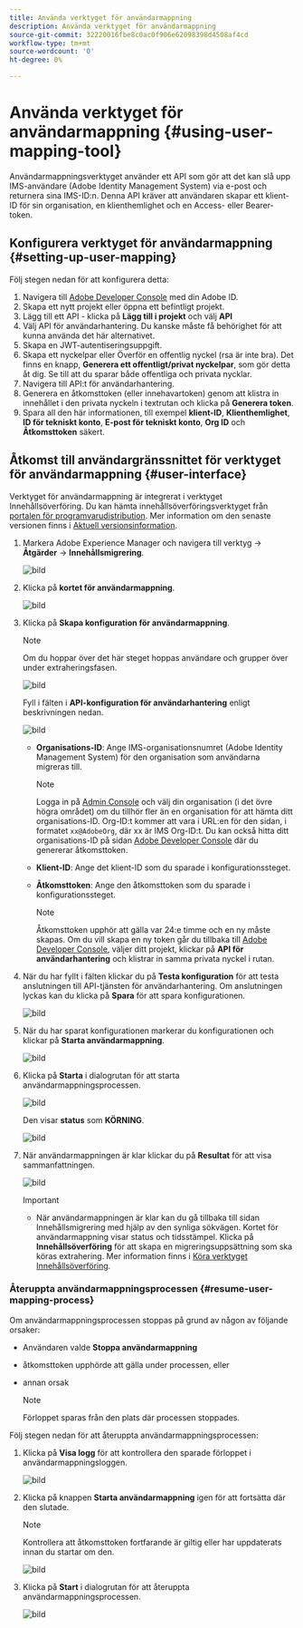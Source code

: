 ```yaml
---
title: Använda verktyget för användarmappning
description: Använda verktyget för användarmappning
source-git-commit: 32220016fbe8c0ac0f906e62098398d4508af4cd
workflow-type: tm+mt
source-wordcount: '0'
ht-degree: 0%

---
```



# Använda verktyget för användarmappning {#using-user-mapping-tool}

Användarmappningsverktyget använder ett API som gör att det kan slå upp IMS-användare (Adobe Identity Management System) via e-post och returnera sina IMS-ID:n. Denna API kräver att användaren skapar ett klient-ID för sin organisation, en klienthemlighet och en Access- eller Bearer-token.

## Konfigurera verktyget för användarmappning {#setting-up-user-mapping}

Följ stegen nedan för att konfigurera detta:

1. Navigera till [Adobe Developer Console](https://console.adobe.io) med din Adobe ID.
1. Skapa ett nytt projekt eller öppna ett befintligt projekt.
1. Lägg till ett API - klicka på **Lägg till i projekt** och välj **API**
1. Välj API för användarhantering.  Du kanske måste få behörighet för att kunna använda det här alternativet.
1. Skapa en JWT-autentiseringsuppgift.
1. Skapa ett nyckelpar eller Överför en offentlig nyckel (rsa är inte bra).  Det finns en knapp, **Generera ett offentligt/privat nyckelpar**, som gör detta åt dig.  Se till att du sparar både offentliga och privata nycklar.
1. Navigera till API:t för användarhantering.
1. Generera en åtkomsttoken (eller innehavartoken) genom att klistra in innehållet i den privata nyckeln i textrutan och klicka på **Generera token**.
1. Spara all den här informationen, till exempel **klient-ID**, **Klienthemlighet**, **ID för tekniskt konto**, **E-post för tekniskt konto**, **Org ID** och **Åtkomsttoken** säkert.

## Åtkomst till användargränssnittet för verktyget för användarmappning {#user-interface}

Verktyget för användarmappning är integrerat i verktyget Innehållsöverföring. Du kan hämta innehållsöverföringsverktyget från [portalen för programvarudistribution](https://experience.adobe.com/#/downloads/content/software-distribution/en/aemcloud.html). Mer information om den senaste versionen finns i [Aktuell versionsinformation](/help/release-notes/release-notes-cloud/release-notes-current.md).

1. Markera Adobe Experience Manager och navigera till verktyg -> **Åtgärder** -> **Innehållsmigrering**.

   ![bild](/help/move-to-cloud-service/content-transfer-tool/assets-user-mapping/user-mapping-access1.png)

1. Klicka på **kortet för användarmappning**.

   ![bild](/help/move-to-cloud-service/content-transfer-tool/assets-user-mapping/user-mapping-access2.png)

1. Klicka på **Skapa konfiguration för användarmappning**.

   >[!NOTE]
   >Om du hoppar över det här steget hoppas användare och grupper över under extraheringsfasen.

   ![bild](/help/move-to-cloud-service/content-transfer-tool/assets-user-mapping/user-mapping-access5.png)

   Fyll i fälten i **API-konfiguration för användarhantering** enligt beskrivningen nedan.

   ![bild](/help/move-to-cloud-service/content-transfer-tool/assets-user-mapping/user-mapping-access3.png)


   * **Organisations-ID**: Ange IMS-organisationsnumret (Adobe Identity Management System) för den organisation som användarna migreras till.

      >[!NOTE]
      >Logga in på [Admin Console](https://adminconsole.adobe.com/) och välj din organisation (i det övre högra området) om du tillhör fler än en organisation för att hämta ditt organisations-ID. Org-ID:t kommer att vara i URL:en för den sidan, i formatet `xx@AdobeOrg`, där xx är IMS Org-ID:t.  Du kan också hitta ditt organisations-ID på sidan [Adobe Developer Console](https://console.adobe.io) där du genererar åtkomsttoken.

   * **Klient-ID**: Ange det klient-ID som du sparade i konfigurationssteget.

   * **Åtkomsttoken**: Ange den åtkomsttoken som du sparade i konfigurationssteget.

      >[!NOTE]
      >Åtkomsttoken upphör att gälla var 24:e timme och en ny måste skapas. Om du vill skapa en ny token går du tillbaka till [Adobe Developer Console](https://console.adobe.io), väljer ditt projekt, klickar på **API för användarhantering** och klistrar in samma privata nyckel i rutan.

1. När du har fyllt i fälten klickar du på **Testa konfiguration** för att testa anslutningen till API-tjänsten för användarhantering. Om anslutningen lyckas kan du klicka på **Spara** för att spara konfigurationen.

   ![bild](/help/move-to-cloud-service/content-transfer-tool/assets-user-mapping/user-mapping-access4.png)

1. När du har sparat konfigurationen markerar du konfigurationen och klickar på **Starta användarmappning**.

   ![bild](/help/move-to-cloud-service/content-transfer-tool/assets-user-mapping/user-mapping-landing4.png)

1. Klicka på **Starta** i dialogrutan för att starta användarmappningsprocessen.

   ![bild](/help/move-to-cloud-service/content-transfer-tool/assets-user-mapping/resume-user-mapping3.png)

   Den visar **status** som **KÖRNING**.

   ![bild](/help/move-to-cloud-service/content-transfer-tool/assets-user-mapping/user-mapping-start1.png)


1. När användarmappningen är klar klickar du på **Resultat** för att visa sammanfattningen.

   ![bild](/help/move-to-cloud-service/content-transfer-tool/assets-user-mapping/user-mapping-landing5.png)

   >[!IMPORTANT]
   >* När användarmappningen är klar kan du gå tillbaka till sidan Innehållsmigrering med hjälp av den synliga sökvägen. Kortet för användarmappning visar status och tidsstämpel. Klicka på **Innehållsöverföring** för att skapa en migreringsuppsättning som ska köras extrahering. Mer information finns i [Köra verktyget Innehållsöverföring](https://experienceleague.adobe.com/docs/experience-manager-cloud-service/moving/cloud-migration/content-transfer-tool/using-content-transfer-tool.html?lang=en#running-tool).


### Återuppta användarmappningsprocessen {#resume-user-mapping-process}

Om användarmappningsprocessen stoppas på grund av någon av följande orsaker:

* Användaren valde **Stoppa användarmappning**
* åtkomsttoken upphörde att gälla under processen, eller
* annan orsak

   >[!NOTE]
   >Förloppet sparas från den plats där processen stoppades.

Följ stegen nedan för att återuppta användarmappningsprocessen:

1. Klicka på **Visa logg** för att kontrollera den sparade förloppet i användarmappningsloggen.

   ![bild](/help/move-to-cloud-service/content-transfer-tool/assets-user-mapping/resume-user-mapping1.png)

1. Klicka på knappen **Starta användarmappning** igen för att fortsätta där den slutade.

   >[!NOTE]
   >Kontrollera att åtkomsttoken fortfarande är giltig eller har uppdaterats innan du startar om den.

   ![bild](/help/move-to-cloud-service/content-transfer-tool/assets-user-mapping/resume-user-mapping2.png)

1. Klicka på **Start** i dialogrutan för att återuppta användarmappningsprocessen.

   ![bild](/help/move-to-cloud-service/content-transfer-tool/assets-user-mapping/resume-user-mapping3.png)
